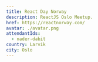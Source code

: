 ```yaml
---
title: React Day Norway
description: ReactJS Oslo Meetup.
href: https://reactnorway.com/
avatar: ./avatar.png
attendantIds:
  - nader-dabit
country: Larvik
city: Oslo
---
```

